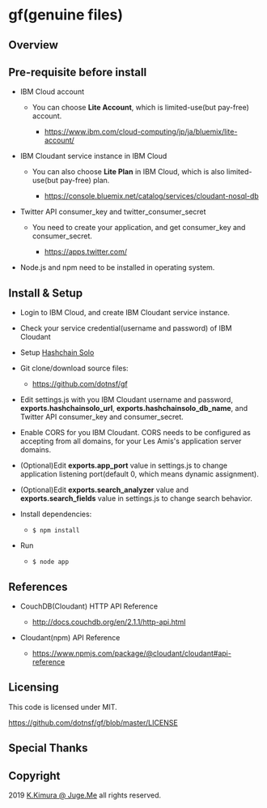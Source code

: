 # gf(genuine files)

## Overview


## Pre-requisite before install

- IBM Cloud account

    - You can choose **Lite Account**, which is limited-use(but pay-free) account.

        - https://www.ibm.com/cloud-computing/jp/ja/bluemix/lite-account/

- IBM Cloudant service instance in IBM Cloud

    - You can also choose **Lite Plan** in IBM Cloud, which is also limited-use(but pay-free) plan.

        - https://console.bluemix.net/catalog/services/cloudant-nosql-db

- Twitter API consumer_key and twitter_consumer_secret

    - You need to create your application, and get consumer_key and consumer_secret.

        - https://apps.twitter.com/

- Node.js and npm need to be installed in operating system.


## Install & Setup

- Login to IBM Cloud, and create IBM Cloudant service instance.

- Check your service credential(username and password) of IBM Cloudant

- Setup [Hashchain Solo](https://gitlab.com/dotnsf/hashchainsolo)

- Git clone/download source files:

    - https://github.com/dotnsf/gf

- Edit settings.js with you IBM Cloudant username and password, **exports.hashchainsolo_url**, **exports.hashchainsolo_db_name**, and Twitter API consumer_key and consumer_secret.

- Enable CORS for you IBM Cloudant. CORS needs to be configured as accepting from all domains, for your Les Amis's application server domains.

- (Optional)Edit **exports.app_port** value in settings.js to change application listening port(default 0, which means dynamic assignment).

- (Optional)Edit **exports.search_analyzer** value and **exports.search_fields** value in settings.js to change search behavior.

- Install dependencies:

    - `$ npm install`

- Run

    - `$ node app`


## References

- CouchDB(Cloudant) HTTP API Reference

    - http://docs.couchdb.org/en/2.1.1/http-api.html

- Cloudant(npm) API Reference

    - https://www.npmjs.com/package/@cloudant/cloudant#api-reference


## Licensing

This code is licensed under MIT.

https://github.com/dotnsf/gf/blob/master/LICENSE


## Special Thanks


## Copyright

2019 [K.Kimura @ Juge.Me](https://github.com/dotnsf) all rights reserved.
